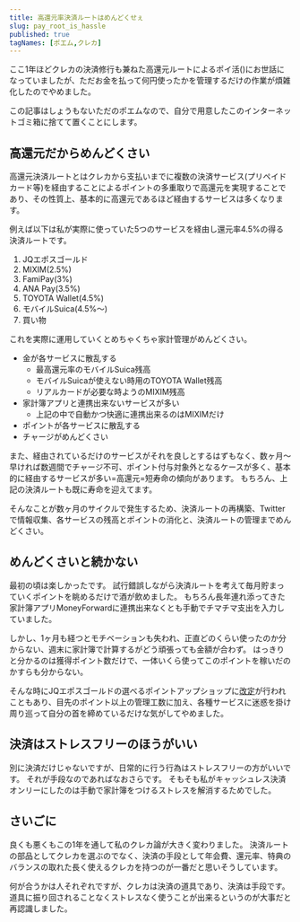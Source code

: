 ```yaml
---
title: 高還元率決済ルートはめんどくせぇ
slug: pay_root_is_hassle
published: true
tagNames: [ポエム,クレカ]
---
```


ここ1年ほどクレカの決済修行も兼ねた高還元ルートによるポイ活()にお世話になっていましたが、ただお金を払って何円使ったかを管理するだけの作業が煩雑化したのでやめました。

この記事はしょうもないただのポエムなので、自分で用意したこのインターネットゴミ箱に捨てて置くことにします。

## 高還元だからめんどくさい

高還元決済ルートとはクレカから支払いまでに複数の決済サービス(プリペイドカード等)を経由することによるポイントの多重取りで高還元を実現することであり、その性質上、基本的に高還元であるほど経由するサービスは多くなります。

例えば以下は私が実際に使っていた5つのサービスを経由し還元率4.5%の得る決済ルートです。

1. JQエポスゴールド
2. MIXIM(2.5%)
3. FamiPay(3%)
4. ANA Pay(3.5%)
5. TOYOTA Wallet(4.5%)
6. モバイルSuica(4.5%～)
7. 買い物

これを実際に運用していくとめちゃくちゃ家計管理がめんどくさい。

- 金が各サービスに散乱する
    - 最高還元率のモバイルSuica残高
    - モバイルSuicaが使えない時用のTOYOTA Wallet残高
    - リアルカードが必要な時ようのMIXIM残高
- 家計簿アプリと連携出来ないサービスが多い
    - 上記の中で自動かつ快適に連携出来るのはMIXIMだけ
- ポイントが各サービスに散乱する
- チャージがめんどくさい

また、経由されているだけのサービスがそれを良しとするはずもなく、数ヶ月～早ければ数週間でチャージ不可、ポイント付与対象外となるケースが多く、基本的に経由するサービスが多い=高還元=短寿命の傾向があります。
もちろん、上記の決済ルートも既に寿命を迎えてます。

そんなことが数ヶ月のサイクルで発生するため、決済ルートの再構築、Twitterで情報収集、各サービスの残高とポイントの消化と、決済ルートの管理までめんどくさい。

## めんどくさいと続かない

最初の頃は楽しかったです。
試行錯誤しながら決済ルートを考えて毎月貯まっていくポイントを眺めるだけで酒が飲めました。
もちろん長年連れ添ってきた家計簿アプリMoneyForwardに連携出来なくとも手動でチマチマ支出を入力していました。

しかし、1ヶ月も経つとモチベーションも失われ、正直どのくらい使ったのか分からない、週末に家計簿で計算するがどう頑張っても金額が合わず。
はっきりと分かるのは獲得ポイント数だけで、一体いくら使ってこのポイントを稼いだのかすらも分からない。

そんな時にJQエポスゴールドの選べるポイントアップショップに[改定](https://www.eposcard.co.jp/news/pointupshop230731.html?webview=false)が行われこともあり、目先のポイント以上の管理工数に加え、各種サービスに迷惑を掛け周り巡って自分の首を締めているだけな気がしてやめました。

## 決済はストレスフリーのほうがいい

別に決済だけじゃないですが、日常的に行う行為はストレスフリーの方がいいです。
それが手段なのであればなおさらです。
そもそも私がキャッシュレス決済オンリーにしたのは手動で家計簿をつけるストレスを解消するためでした。

## さいごに

良くも悪くもこの1年を通して私のクレカ論が大きく変わりました。
決済ルートの部品としてクレカを選ぶのでなく、決済の手段として年会費、還元率、特典のバランスの取れた長く使えるクレカを持つのが一番だと思いそうしています。

何が合うかは人それぞれですが、クレカは決済の道具であり、決済は手段です。
道具に振り回されることなくストレスなく使うことが出来るというのが大事だと再認識しました。
